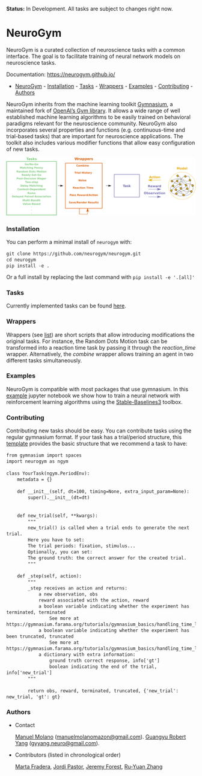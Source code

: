 **Status:** In Development. All tasks are subject to changes right now.

# NeuroGym

NeuroGym is a curated collection of neuroscience tasks with a common interface.
The goal is to facilitate training of neural network models on neuroscience tasks.

Documentation: https://neurogym.github.io/
- [NeuroGym](#neurogym)
        - [Installation](#installation)
        - [Tasks](#tasks)
        - [Wrappers](#wrappers)
        - [Examples](#examples)
        - [Contributing](#contributing)
        - [Authors](#authors)

NeuroGym inherits from the machine learning toolkit [Gymnasium](https://gymnasium.farama.org/), a maintained fork of [OpenAI’s Gym library](https://github.com/openai/gym). It allows a wide range of well established machine learning algorithms to be easily trained on behavioral paradigms relevant for the neuroscience community.
NeuroGym also incorporates several properties and functions (e.g. continuous-time and trial-based tasks) that are important for neuroscience applications.
The toolkit also includes various modifier functions that allow easy configuration of new tasks.

![alt tag](docs/pipeline.png)

### Installation

You can perform a minimal install of ``neurogym`` with:

    git clone https://github.com/neurogym/neurogym.git
    cd neurogym
    pip install -e .

Or a full install by replacing the last command with ``pip install -e '.[all]'``

### Tasks
Currently implemented tasks can be found [here](https://neurogym.github.io/envs/index.html).

### Wrappers
Wrappers (see [list](https://github.com/gyyang/neurogym/blob/master/docs/wrappers.md))
are short scripts that allow introducing modifications the original tasks. For instance, the Random Dots Motion task can be transformed into a reaction time task by passing it through the *reaction_time* wrapper. Alternatively, the *combine* wrapper allows training an agent in two different tasks simultaneously.

### Examples

NeuroGym is compatible with most packages that use gymnasium.
In this [example](https://github.com/gyyang/neurogym/blob/master/examples/example_neurogym_rl.ipynb) jupyter notebook we show how to train a neural network with reinforcement learning algorithms using the [Stable-Baselines3](https://stable-baselines3.readthedocs.io/en/master/) toolbox.


### Contributing
Contributing new tasks should be easy. You can contribute tasks using the regular gymnasium format. If your task has a trial/period structure,
this [template](https://github.com/gyyang/neurogym/blob/master/examples/template.py) provides the basic structure that we recommend a task to have:

```
from gymnasium import spaces
import neurogym as ngym

class YourTask(ngym.PeriodEnv):
    metadata = {}

    def __init__(self, dt=100, timing=None, extra_input_param=None):
        super().__init__(dt=dt)


    def new_trial(self, **kwargs):
        """
        new_trial() is called when a trial ends to generate the next trial.
        Here you have to set:
        The trial periods: fixation, stimulus...
        Optionally, you can set:
        The ground truth: the correct answer for the created trial.
        """

    def _step(self, action):
        """
        _step receives an action and returns:
            a new observation, obs
            reward associated with the action, reward
            a boolean variable indicating whether the experiment has terminated, terminated
                See more at https://gymnasium.farama.org/tutorials/gymnasium_basics/handling_time_limits/#termination
            a boolean variable indicating whether the experiment has been truncated, truncated
                See more at https://gymnasium.farama.org/tutorials/gymnasium_basics/handling_time_limits/#truncation
            a dictionary with extra information:
                ground truth correct response, info['gt']
                boolean indicating the end of the trial, info['new_trial']
        """

        return obs, reward, terminated, truncated, {'new_trial': new_trial, 'gt': gt}

```




### Authors
* Contact

    [Manuel Molano](https://github.com/manuelmolano) (manuelmolanomazon@gmail.com).
    [Guangyu Robert Yang](https://github.com/gyyang) (gyyang.neuro@gmail.com).

* Contributors (listed in chronological order)

    [Marta Fradera](https://github.com/martafradera),
    [Jordi Pastor](https://github.com/pastorjordi),
    [Jeremy Forest](https://github.com/jeremyforest),
    [Ru-Yuan Zhang](https://github.com/ruyuanzhang)
